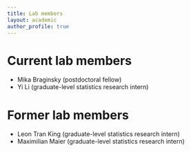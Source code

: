 ```yaml
---
title: Lab members
layout: academic
author_profile: true
---
```


# Current lab members
* Mika Braginsky (postdoctoral fellow)
* Yi Li (graduate-level statistics research intern)

# Former lab members
* Leon Tran King (graduate-level statistics research intern)
* Maximilian Maier (graduate-level statistics research intern)


